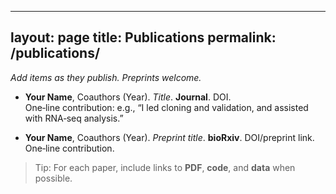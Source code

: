 
---
layout: page
title: Publications
permalink: /publications/
---

*Add items as they publish. Preprints welcome.*

- **Your Name**, Coauthors (Year). *Title*. **Journal**. DOI.  
  One‑line contribution: e.g., “I led cloning and validation, and assisted with RNA‑seq analysis.”

- **Your Name**, Coauthors (Year). *Preprint title*. **bioRxiv**. DOI/preprint link.  
  One‑line contribution.

> Tip: For each paper, include links to **PDF**, **code**, and **data** when possible.
